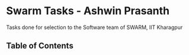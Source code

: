 # Swarm Tasks - Ashwin Prasanth 
Tasks done for selection to the Software team of SWARM, IIT Kharagpur

## Table of Contents 
